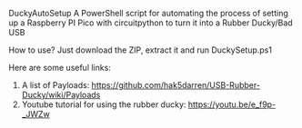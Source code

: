 DuckyAutoSetup
A PowerShell script for automating the process of setting up a Raspberry PI Pico with circuitpython to turn it into a Rubber Ducky/Bad USB

How to use?
Just download the ZIP, extract it and run DuckySetup.ps1

Here are some useful links:
1. A list of Payloads: https://github.com/hak5darren/USB-Rubber-Ducky/wiki/Payloads
2. Youtube tutorial for using the rubber ducky: https://youtu.be/e_f9p-_JWZw